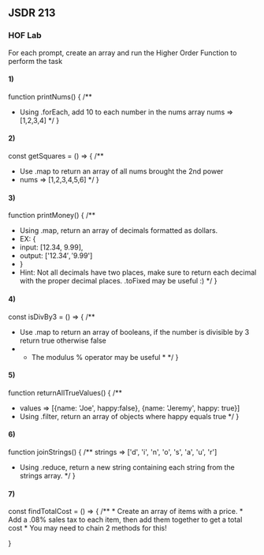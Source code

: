 ## JSDR 213

### HOF Lab


For each prompt, create an array and run the Higher Order Function to perform the task


#### 1)


function printNums() {
  /**
   *  Using .forEach, add 10 to each number in the nums array
    nums => [1,2,3,4]
   */
}


#### 2)

const getSquares = () => {
  /**
   * Use .map to return an array of all nums brought the 2nd power
   * nums => [1,2,3,4,5,6]
   */
}


#### 3)


function printMoney() {
  /**
   * Using .map, return an array of decimals formatted as dollars.
   * EX: {
   * input: [12.34, 9.99],
   * output: ['$12.34', '$9.99']
   * }
   * Hint: Not all decimals have two places, make sure to return each decimal with the proper decimal places. .toFixed may be useful :)
   */
}


#### 4)


const isDivBy3 = () => {
  /**
   * Use .map to return an array of booleans, if the number is divisible by 3 return true otherwise false
   * * The modulus % operator may be useful *
   */
}


#### 5)
function returnAllTrueValues() {
  /**
   *  values => [{name: 'Joe', happy:false}, {name: 'Jeremy', happy: true}]
   * Using .filter, return an array of objects where happy equals true
   */
}


#### 6)
function joinStrings() {
  /**
   strings => ['d', 'i', 'n', 'o', 's', 'a', 'u', 'r']
   * Using .reduce, return a new string containing each string from the strings array.
   */
}


#### 7)

const findTotalCost = () => {
  /**
    * Create an array of items with a price. 
    * Add a .08% sales tax to each item, then add them together to get a total cost
    * You may need to chain 2 methods for this!

}






